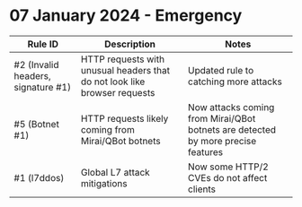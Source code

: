 # 07 January 2024 - Emergency

<table style="width: 100%">
  <thead>
    <tr>
      <th>Rule ID</th>
      <th>Description</th>
      <th>Notes</th>
    </tr>
  </thead>
  <tbody>
    <tr>
      <td>#2 (Invalid headers, signature #1)</td>
      <td>HTTP requests with unusual headers that do not look like browser requests</td>
      <td>Updated rule to catching more attacks</td>
    </tr>

  <tr>
      <td>#5 (Botnet #1)</td>
      <td>HTTP requests likely coming from Mirai/QBot botnets</td>
      <td>Now attacks coming from Mirai/QBot botnets are detected by more precise features</td>
    </tr>

  <tr>
      <td>#1 (l7ddos)</td>
      <td>Global L7 attack mitigations</td>
      <td>Now some HTTP/2 CVEs do not affect clients</td>
    </tr>

  </tbody>
</table>
